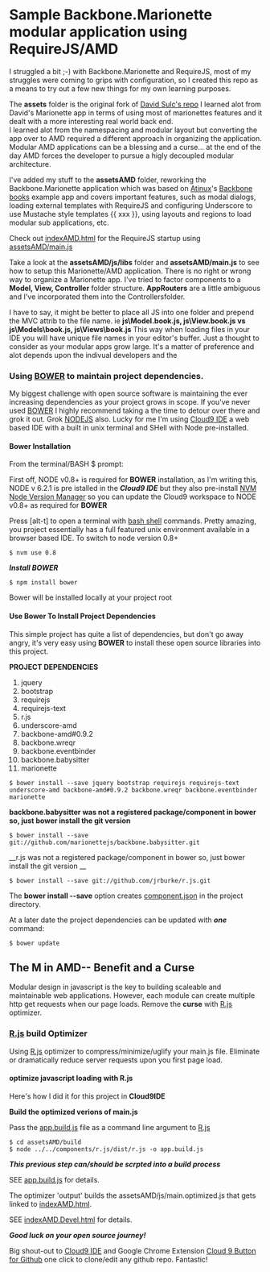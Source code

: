 # Sample Backbone.Marionette modular application using RequireJS/AMD 

I struggled a bit ;-) with Backbone.Marionette and RequireJS, most of my struggles were coming to grips with configuration, so I created this repo as a means to try out a few new things for my own learning purposes.

The **assets** folder is the original fork of [David Sulc's repo](https://github.com/davidsulc/backbone.marionette-atinux-books)  I learned alot from David's Marionette app in terms of using most of marionettes features and it dealt with a more interesting real world back end.  
I learned alot from the namespacing and modular layout but converting the app over to AMD required a different approach in organizing the application.  Modular AMD applications can be a blessing and a curse... at the end of the day AMD forces the developer to pursue a higly decoupled modular architecture.

I've added my stuff to the **assetsAMD** folder, reworking the Backbone.Marionette application which was based on [Atinux](http://www.atinux.fr)'s [Backbone books](http://www.atinux.fr/backbone-books/)
example app and covers important features, such as modal dialogs, loading external templates with RequireJS and configuring Underscore to use Mustache style templates {{ xxx }},
using layouts and regions to load modular sub applications, etc.

Check out [indexAMD.html](https://github.com/t2k/backbone.marionette-RequireJS/blob/master/indexAMD.html) for the RequireJS startup using [assetsAMD/main.js](https://github.com/t2k/backbone.marionette-RequireJS/blob/master/assetsAMD/js/main.js)

Take a look at the **assetsAMD/js/libs** folder and **assetsAMD/main.js** to see how to setup this  Marionette/AMD application.  There is no right or wrong way to organize
a Marionette app.  I've tried to factor components to a **Model, View, Controller** folder structure.  **AppRouters** are a little ambiguous and I've incorporated them into the Controllersfolder.

I have to say, it might be better to place all JS into one folder and prepend the MVC attrib to the file name.  ie **js\Model.book.js, js\View.book.js vs js\Models\book.js, js\Views\book.js**
This way when loading files in your IDE you will have unique file names in your editor's buffer.  Just a thought to consider as your modular apps grow large.  It's a matter of preference and alot depends upon the indivual developers and the 

### Using [BOWER](http://twitter.github.com/bower/) to maintain project dependencies.
My biggest challenge with open source software is maintaining the ever increasing dependencies as your project grows in scope.  If you've never used [BOWER](http://twitter.github.com/bower/) I highly recommend taking a the time to detour over there and grok it out.
Grok [NODEJS](https://nodejs.org) also.  Lucky for me I'm using [Cloud9 IDE](https://c9.io) a web based IDE with a built in unix terminal and SHell with Node pre-installed.

#### Bower Installation
From the terminal/BASH $ prompt:

First off, NODE v0.8+ is required for __BOWER__ installation, as I'm writing this, NODE v 6.2.1 is pre istalled in the ***Cloud9 IDE*** but they also pre-install [NVM Node Version Manager](https://github.com/creationix/nvm) so you can update the Cloud9 workspace to NODE v0.8+ as required for __BOWER__

Press [alt-t] to open a terminal with [bash shell](http://linuxcommand.org/learning_the_shell.php) commands.  Pretty amazing, you project essentially has a full featured unix environment available in a browser based IDE.
To switch to node version 0.8+
~~~    
$ nvm use 0.8
~~~
***Install BOWER***
~~~
$ npm install bower
~~~

Bower will be installed locally at your project root

#### Use Bower To Install Project Dependencies
This simple project has quite a list of dependencies, but don't go away angry, it's very easy using __BOWER__ to install these open source libraries into this project.

__PROJECT DEPENDENCIES__  
1. jquery  
2. bootstrap  
3. requirejs  
4. requirejs-text  
5. r.js  
2. underscore-amd  
3. backbone-amd#0.9.2  
4. backbone.wreqr  
5. backbone.eventbinder  
6. backbone.babysitter  
6. marionette  

~~~    
$ bower install --save jquery bootstrap requirejs requirejs-text underscore-amd backbone-amd#0.9.2 backbone.wreqr backbone.eventbinder marionette
~~~

__backbone.babysitter was not a registered package/component in bower so, just bower install the git version__  

~~~
$ bower install --save git://github.com/marionettejs/backbone.babysitter.git
~~~

__r.js was not a registered package/component in bower so, just bower install the git version __  

~~~
$ bower install --save git://github.com/jrburke/r.js.git
~~~
    
The __bower install --save__ option creates [component.json](https://github.com/t2k/backbone.marionette-RequireJS/blob/master/component.json) in the project directory.

At a later date the project dependencies can be updated with ***one*** command:
   
~~~   
$ bower update
~~~

## The M in AMD-- Benefit and a Curse
Modular design in javascript is the key to building scaleable and maintainable web applications.  However, each module can create multiple http get requests when our page loads.  Remove the __curse__ with [R.js](git://github.com/jrburke/r.js.git) optimizer. 

### [R.js](https://github.com/jrburke/r.js.git) build Optimizer
Using [R.js](https://github.com/jrburke/r.js.git) optimizer to compress/minimize/uglify your main.js file.  Eliminate or dramatically reduce server requests upon you first page load.

#### optimize javascript loading with R.js 
Here's how I did it for this project in __Cloud9IDE__ 

__Build the optimized verions of main.js__

Pass the [app.build.js](https://github.com/t2k/backbone.marionette-RequireJS/blob/master/assetsAMD/build/app.build.js) file as a command line argument to [R.js](https://github.com/jrburke/r.js.git) 
~~~
$ cd assetsAMD/build
$ node ../../components/r.js/dist/r.js -o app.build.js
~~~

***This previous step can/should be scrpted into a build process***

SEE [app.build.js](https://github.com/t2k/backbone.marionette-RequireJS/blob/master/assetsAMD/build/app.build.js) for details.
    
The optimizer 'output' builds the assetsAMD/js/main.optimized.js that gets linked to [indexAMD.html](https://github.com/t2k/backbone.marionette-RequireJS/blob/master/indexAMD.html).

SEE [indexAMD.Devel.html](https://github.com/t2k/backbone.marionette-RequireJS/blob/master/indexAMD.Devel.html) for details.

***Good luck on your open source journey!***
        

Big shout-out to [Cloud9 IDE](https://c9.io) and Google Chrome Extension [Cloud 9 Button for Github](https://chrome.google.com/webstore/detail/gkddhhofgajgmgfebhaiihlahjmjkmph) one click to clone/edit any github repo.  Fantastic!